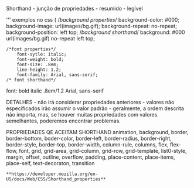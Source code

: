 Shorthand
    - junção de propriedades
    - resumido
    - legível

''' exemplos no css
{
    /*background properties*/
        background-color: #000;
        background-image: url(images/bg.gif);
        background-repeat: no-repeat;
        background-position: left top;
    /*background shorthand*/
    background: #000 url(images/bg.gif) no-repeat left top;

    /*font properties*/
        font-sytle: italic;
        font-weight: bold;
        font-size: .8em;
        line-height: 1.2;
        font-family: Arial, sans-serif;
    /* font shorthand*/
font: bold italic .8em/1.2 Arial, sans-serif

DETALHES
    - não irá considerar propriedades anteriores
    - valores não especificados irão assumir o valor padrão
    - geralmente, a ordem descrita não importa, mas, se houver muitas propriedades com valores semelhantes, poderemos encontrar problemas.

PROPRIEDADES QE ACEITAM SHORTHAND
    animation, background, border, border-bottom, boder-color, border-left, border-radius, border-right, border-style, border-top, border-width, column-rule, columns, flex, flex-flow, font, grid, grid-area, grid-column, grid-row, grid-template, list0-style, margin, offset, outline, overflow, padding, place-content, place-items, place-self, text-decoraton, transition

    **https://developer.mozilla.org/en-US/docs/Web/CSS/Shorthand_properties**